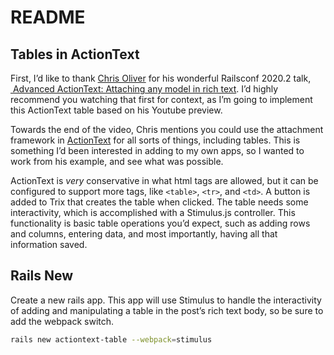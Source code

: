 # README
## Tables in ActionText

First, I’d like to thank [Chris Oliver](https://twitter.com/excid3) for his wonderful Railsconf 2020.2 talk, [ Advanced ActionText: Attaching any model in rich text](http://railsconf.org/2020/video/chris-oliver-advanced-actiontext-attaching-any-model-in-rich-text "Advanced ActionText: Attaching any model in rich text"). I’d highly recommend you watching that first for context, as I’m going to implement this ActionText table based on his Youtube preview.

Towards the end of the video, Chris mentions you could use the attachment framework in [ActionText](https://guides.rubyonrails.org/action_text_overview.html) for all sorts of things, including tables. This is something I’d been interested in adding to my own apps, so I wanted to work from his example, and see what was possible. 

ActionText is _very_ conservative in what html tags are allowed, but it can be configured to support more tags, like `<table>`, `<tr>`, and `<td>`. A button is added to Trix that creates the table when clicked. The table needs some interactivity, which is accomplished with a Stimulus.js controller. This functionality is basic table operations you’d expect, such as adding rows and columns, entering data, and most importantly, having all that information saved.

## Rails New
Create a new rails app. This app will use Stimulus to handle the interactivity of adding and manipulating a table in the post’s rich text body, so be sure to add the webpack switch.
```bash
rails new actiontext-table --webpack=stimulus
```

